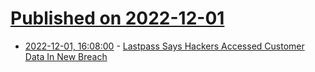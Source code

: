 # [Published on 2022-12-01](index.md)

* [2022-12-01, 16:08:00](https://it.slashdot.org/story/22/12/01/169208/lastpass-says-hackers-accessed-customer-data-in-new-breach?utm_source=rss1.0mainlinkanon&utm_medium=feed) - [Lastpass Says Hackers Accessed Customer Data In New Breach](https://it.slashdot.org/story/22/12/01/169208/lastpass-says-hackers-accessed-customer-data-in-new-breach?utm_source=rss1.0mainlinkanon&utm_medium=feed)
